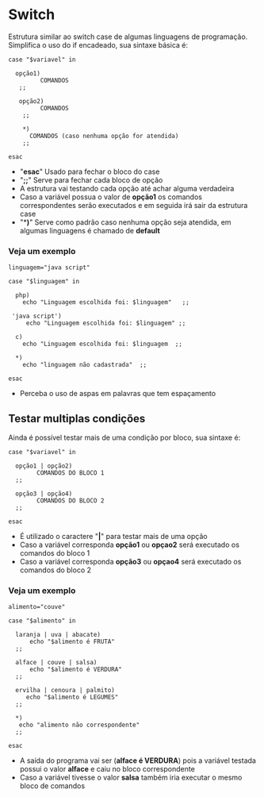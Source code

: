 # Switch

Estrutura similar ao switch case de algumas linguagens de programação. Simplifica o uso do if encadeado, sua sintaxe básica é:

```
case "$variavel" in 
  
  opção1) 
         COMANDOS
   ;;
   
   opção2)
         COMANDOS 
    ;;
    
    *)
      COMANDOS (caso nenhuma opção for atendida)
    ;; 

esac
```

* "**esac**" Usado para fechar o bloco do case
* "**;;**"  Serve para fechar cada bloco de opção
* A estrutura vai testando cada opção até achar alguma verdadeira
* Caso a variável possua o valor de **opção1** os comandos correspondentes serão executados e em seguida irá sair da estrutura case
* "***)**" Serve como padrão caso nenhuma opção seja atendida, em algumas linguagens é chamado de **default**

### Veja um exemplo
```
linguagem="java script"

case "$linguagem" in 
    
  php) 
    echo "Linguagem escolhida foi: $linguagem"   ;;  
  
 'java script')
     echo "Linguagem escolhida foi: $linguagem" ;;
    
  c)
    echo "Linguagem escolhida foi: $linguagem  ;; 

  *) 
    echo "linguagem não cadastrada"  ;;
   
esac
```
* Perceba o uso de aspas em palavras que tem espaçamento

## Testar multiplas condições

Ainda é possível testar mais de uma condição por bloco, sua sintaxe é:
```
case "$variavel" in 

  opção1 | opção2) 
        COMANDOS DO BLOCO 1  
  ;; 
    
  opção3 | opção4) 
        COMANDOS DO BLOCO 2  
  ;;
      
esac  
```
* É utilizado o caractere "**|**" para testar mais de uma opção
* Caso a variável corresponda **opção1** ou **opçao2** será executado os comandos do bloco 1
* Caso a variável corresponda **opção3** ou **opçao4** será executado os comandos do bloco 2
 
### Veja um exemplo 
```
alimento="couve"

case "$alimento" in 
    
  laranja | uva | abacate)
      echo "$alimento é FRUTA" 
  ;;  
  
  alface | couve | salsa)
      echo "$alimento é VERDURA" 
  ;;
 
  ervilha | cenoura | palmito)
     echo "$alimento é LEGUMES" 
  ;;

  *) 
   echo "alimento não correspondente" 
  ;;
   
esac
```
* A saída do programa vai ser (**alface é VERDURA**) pois a variável testada possui o valor **alface** e caiu no bloco correspondente
* Caso a variável tivesse o valor **salsa** também iria executar o mesmo bloco de comandos

  
